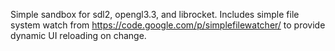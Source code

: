 Simple sandbox for sdl2, opengl3.3, and librocket. Includes simple file system watch from https://code.google.com/p/simplefilewatcher/ to provide dynamic UI reloading on change.